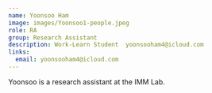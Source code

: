 ```yaml
---
name: Yoonsoo Ham
image: images/Yoonsoo1-people.jpeg
role: RA
group: Research Assistant  
description: Work-Learn Student  yoonsooham4@icloud.com
links:
  email: yoonsooham4@icloud.com
---
```


Yoonsoo is a research assistant at the IMM Lab.

